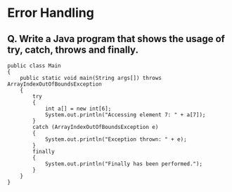 # Error Handling

## Q. Write a Java program that shows the usage of try, catch, throws and finally.
```
public class Main
{
    public static void main(String args[]) throws ArrayIndexOutOfBoundsException
    {
        try
        {
            int a[] = new int[6];
            System.out.println("Accessing element 7: " + a[7]);
        }
        catch (ArrayIndexOutOfBoundsException e)
        {
            System.out.println("Exception thrown: " + e);
        }
        finally
        {
            System.out.println("Finally has been performed.");
        }
    }
}
```

